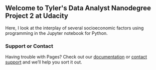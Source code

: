 ## Welcome to Tyler's Data Analyst Nanodegree Project 2 at Udacity

Here, I look at the interplay of several socioeconomic factors using programming in the Jupyter notebook for Python.

### Support or Contact

Having trouble with Pages? Check out our [documentation](https://help.github.com/categories/github-pages-basics/) or [contact support](https://github.com/contact) and we’ll help you sort it out.
